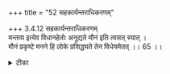 +++
title = "52 सहकार्यन्तराधिकरणम्"

+++
3.4.12 सहकार्यन्तराधिकरणम्  
मन्तव्य इत्येव विधानहेतोः अनूद्यते मौनं इति त्वसत् स्यात् ।  
मौनं प्रकृष्टे मनने हि लोके प्रसिद्ध्यते तेन विधेयमेतत् ।। 65 ।।

<details><summary>टीका</summary>

3.4.12 सहकार्यन्तराधिकरणम् The prima facie view is : in the बृहदारण्यक text 'therefore a person of spiritual birth having pursued वेदान्तिc study पाण्डित्य should pursue reflection बाल्येन तिष्ठासेत् Having pursued वेदान्तिc study and reflection he should pursue meditation (atha मुनिः mauna being of the nature of knowledge has already been enjoined by the text - बाल्येन तिष्ठासेत् and hence it is only re-stated in the text atha मुनिः. and not enjoined. This view is wrong. Mauna is well - known to be intense meditation in ordinary experience (unlike mauna which is only reasoning or arguing within oneself). Hence it is to be enjoined. Notes : 1. बृह् Up., III.v.1.
</details>

